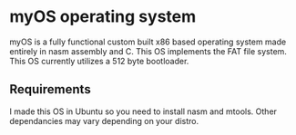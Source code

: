 # myOS operating system
myOS is a fully functional custom built x86 based operating system made entirely in nasm assembly and C. This OS implements the FAT file system.
This OS currently utilizes a 512 byte bootloader.

## Requirements
I made this OS in Ubuntu so you need to install nasm and mtools. Other dependancies may vary depending on your distro.